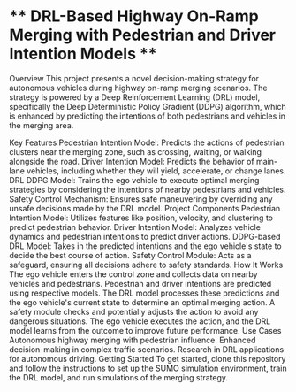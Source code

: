 # ** DRL-Based Highway On-Ramp Merging with Pedestrian and Driver Intention Models **
Overview
This project presents a novel decision-making strategy for autonomous vehicles during highway on-ramp merging scenarios. The strategy is powered by a Deep Reinforcement Learning (DRL) model, specifically the Deep Deterministic Policy Gradient (DDPG) algorithm, which is enhanced by predicting the intentions of both pedestrians and vehicles in the merging area.

Key Features
Pedestrian Intention Model: Predicts the actions of pedestrian clusters near the merging zone, such as crossing, waiting, or walking alongside the road.
Driver Intention Model: Predicts the behavior of main-lane vehicles, including whether they will yield, accelerate, or change lanes.
DRL DDPG Model: Trains the ego vehicle to execute optimal merging strategies by considering the intentions of nearby pedestrians and vehicles.
Safety Control Mechanism: Ensures safe maneuvering by overriding any unsafe decisions made by the DRL model.
Project Components
Pedestrian Intention Model: Utilizes features like position, velocity, and clustering to predict pedestrian behavior.
Driver Intention Model: Analyzes vehicle dynamics and pedestrian intentions to predict driver actions.
DDPG-based DRL Model: Takes in the predicted intentions and the ego vehicle's state to decide the best course of action.
Safety Control Module: Acts as a safeguard, ensuring all decisions adhere to safety standards.
How It Works
The ego vehicle enters the control zone and collects data on nearby vehicles and pedestrians.
Pedestrian and driver intentions are predicted using respective models.
The DRL model processes these predictions and the ego vehicle's current state to determine an optimal merging action.
A safety module checks and potentially adjusts the action to avoid any dangerous situations.
The ego vehicle executes the action, and the DRL model learns from the outcome to improve future performance.
Use Cases
Autonomous highway merging with pedestrian influence.
Enhanced decision-making in complex traffic scenarios.
Research in DRL applications for autonomous driving.
Getting Started
To get started, clone this repository and follow the instructions to set up the SUMO simulation environment, train the DRL model, and run simulations of the merging strategy.
